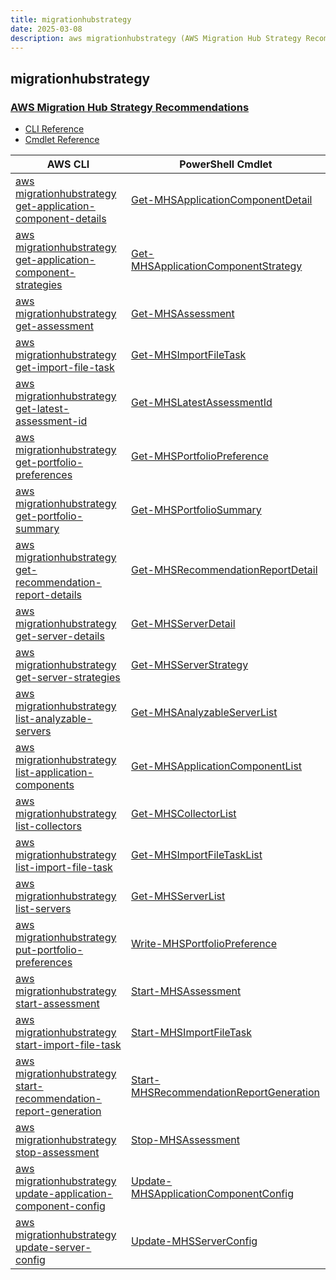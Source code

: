 ```yaml
---
title: migrationhubstrategy
date: 2025-03-08
description: aws migrationhubstrategy (AWS Migration Hub Strategy Recommendations) command/cmdlet list.
---
```


## migrationhubstrategy

### [AWS Migration Hub Strategy Recommendations](https://aws.amazon.com/migration-hub/)

* [CLI Reference](https://awscli.amazonaws.com/v2/documentation/api/latest/reference/migrationhubstrategy/index.html)
* [Cmdlet Reference](https://docs.aws.amazon.com/powershell/latest/reference/items/MigrationHubStrategyRecommendations_cmdlets.html)

|AWS CLI|PowerShell Cmdlet|
|----|----|
|[aws migrationhubstrategy get-application-component-details](https://awscli.amazonaws.com/v2/documentation/api/latest/reference/migrationhubstrategy/get-application-component-details.html)|[Get-MHSApplicationComponentDetail](https://docs.aws.amazon.com/powershell/latest/reference/items/Get-MHSApplicationComponentDetail.html)|
|[aws migrationhubstrategy get-application-component-strategies](https://awscli.amazonaws.com/v2/documentation/api/latest/reference/migrationhubstrategy/get-application-component-strategies.html)|[Get-MHSApplicationComponentStrategy](https://docs.aws.amazon.com/powershell/latest/reference/items/Get-MHSApplicationComponentStrategy.html)|
|[aws migrationhubstrategy get-assessment](https://awscli.amazonaws.com/v2/documentation/api/latest/reference/migrationhubstrategy/get-assessment.html)|[Get-MHSAssessment](https://docs.aws.amazon.com/powershell/latest/reference/items/Get-MHSAssessment.html)|
|[aws migrationhubstrategy get-import-file-task](https://awscli.amazonaws.com/v2/documentation/api/latest/reference/migrationhubstrategy/get-import-file-task.html)|[Get-MHSImportFileTask](https://docs.aws.amazon.com/powershell/latest/reference/items/Get-MHSImportFileTask.html)|
|[aws migrationhubstrategy get-latest-assessment-id](https://awscli.amazonaws.com/v2/documentation/api/latest/reference/migrationhubstrategy/get-latest-assessment-id.html)|[Get-MHSLatestAssessmentId](https://docs.aws.amazon.com/powershell/latest/reference/items/Get-MHSLatestAssessmentId.html)|
|[aws migrationhubstrategy get-portfolio-preferences](https://awscli.amazonaws.com/v2/documentation/api/latest/reference/migrationhubstrategy/get-portfolio-preferences.html)|[Get-MHSPortfolioPreference](https://docs.aws.amazon.com/powershell/latest/reference/items/Get-MHSPortfolioPreference.html)|
|[aws migrationhubstrategy get-portfolio-summary](https://awscli.amazonaws.com/v2/documentation/api/latest/reference/migrationhubstrategy/get-portfolio-summary.html)|[Get-MHSPortfolioSummary](https://docs.aws.amazon.com/powershell/latest/reference/items/Get-MHSPortfolioSummary.html)|
|[aws migrationhubstrategy get-recommendation-report-details](https://awscli.amazonaws.com/v2/documentation/api/latest/reference/migrationhubstrategy/get-recommendation-report-details.html)|[Get-MHSRecommendationReportDetail](https://docs.aws.amazon.com/powershell/latest/reference/items/Get-MHSRecommendationReportDetail.html)|
|[aws migrationhubstrategy get-server-details](https://awscli.amazonaws.com/v2/documentation/api/latest/reference/migrationhubstrategy/get-server-details.html)|[Get-MHSServerDetail](https://docs.aws.amazon.com/powershell/latest/reference/items/Get-MHSServerDetail.html)|
|[aws migrationhubstrategy get-server-strategies](https://awscli.amazonaws.com/v2/documentation/api/latest/reference/migrationhubstrategy/get-server-strategies.html)|[Get-MHSServerStrategy](https://docs.aws.amazon.com/powershell/latest/reference/items/Get-MHSServerStrategy.html)|
|[aws migrationhubstrategy list-analyzable-servers](https://awscli.amazonaws.com/v2/documentation/api/latest/reference/migrationhubstrategy/list-analyzable-servers.html)|[Get-MHSAnalyzableServerList](https://docs.aws.amazon.com/powershell/latest/reference/items/Get-MHSAnalyzableServerList.html)|
|[aws migrationhubstrategy list-application-components](https://awscli.amazonaws.com/v2/documentation/api/latest/reference/migrationhubstrategy/list-application-components.html)|[Get-MHSApplicationComponentList](https://docs.aws.amazon.com/powershell/latest/reference/items/Get-MHSApplicationComponentList.html)|
|[aws migrationhubstrategy list-collectors](https://awscli.amazonaws.com/v2/documentation/api/latest/reference/migrationhubstrategy/list-collectors.html)|[Get-MHSCollectorList](https://docs.aws.amazon.com/powershell/latest/reference/items/Get-MHSCollectorList.html)|
|[aws migrationhubstrategy list-import-file-task](https://awscli.amazonaws.com/v2/documentation/api/latest/reference/migrationhubstrategy/list-import-file-task.html)|[Get-MHSImportFileTaskList](https://docs.aws.amazon.com/powershell/latest/reference/items/Get-MHSImportFileTaskList.html)|
|[aws migrationhubstrategy list-servers](https://awscli.amazonaws.com/v2/documentation/api/latest/reference/migrationhubstrategy/list-servers.html)|[Get-MHSServerList](https://docs.aws.amazon.com/powershell/latest/reference/items/Get-MHSServerList.html)|
|[aws migrationhubstrategy put-portfolio-preferences](https://awscli.amazonaws.com/v2/documentation/api/latest/reference/migrationhubstrategy/put-portfolio-preferences.html)|[Write-MHSPortfolioPreference](https://docs.aws.amazon.com/powershell/latest/reference/items/Write-MHSPortfolioPreference.html)|
|[aws migrationhubstrategy start-assessment](https://awscli.amazonaws.com/v2/documentation/api/latest/reference/migrationhubstrategy/start-assessment.html)|[Start-MHSAssessment](https://docs.aws.amazon.com/powershell/latest/reference/items/Start-MHSAssessment.html)|
|[aws migrationhubstrategy start-import-file-task](https://awscli.amazonaws.com/v2/documentation/api/latest/reference/migrationhubstrategy/start-import-file-task.html)|[Start-MHSImportFileTask](https://docs.aws.amazon.com/powershell/latest/reference/items/Start-MHSImportFileTask.html)|
|[aws migrationhubstrategy start-recommendation-report-generation](https://awscli.amazonaws.com/v2/documentation/api/latest/reference/migrationhubstrategy/start-recommendation-report-generation.html)|[Start-MHSRecommendationReportGeneration](https://docs.aws.amazon.com/powershell/latest/reference/items/Start-MHSRecommendationReportGeneration.html)|
|[aws migrationhubstrategy stop-assessment](https://awscli.amazonaws.com/v2/documentation/api/latest/reference/migrationhubstrategy/stop-assessment.html)|[Stop-MHSAssessment](https://docs.aws.amazon.com/powershell/latest/reference/items/Stop-MHSAssessment.html)|
|[aws migrationhubstrategy update-application-component-config](https://awscli.amazonaws.com/v2/documentation/api/latest/reference/migrationhubstrategy/update-application-component-config.html)|[Update-MHSApplicationComponentConfig](https://docs.aws.amazon.com/powershell/latest/reference/items/Update-MHSApplicationComponentConfig.html)|
|[aws migrationhubstrategy update-server-config](https://awscli.amazonaws.com/v2/documentation/api/latest/reference/migrationhubstrategy/update-server-config.html)|[Update-MHSServerConfig](https://docs.aws.amazon.com/powershell/latest/reference/items/Update-MHSServerConfig.html)|

